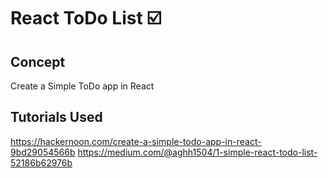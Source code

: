 # React ToDo List :ballot_box_with_check:

## Concept 
Create a Simple ToDo app in React

## Tutorials Used 
https://hackernoon.com/create-a-simple-todo-app-in-react-9bd29054566b
https://medium.com/@aghh1504/1-simple-react-todo-list-52186b62976b
